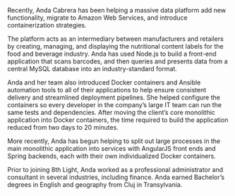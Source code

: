 Recently, Anda Cabrera has been helping a massive data platform add new functionality, migrate to Amazon Web Services, and introduce containerization strategies.

The platform acts as an intermediary between manufacturers and retailers by creating, managing, and displaying the nutritional content labels for the food and beverage industry. Anda has used Node.js to build a front-end application that scans barcodes, and then queries and presents data from a central MySQL database into an industry-standard format.

Anda and her team also introduced Docker containers and Ansible automation tools to all of their applications to help ensure consistent delivery and streamlined deployment pipelines. She helped configure the containers so every developer in the company’s large IT team can run the same tests and dependencies. After moving the client’s core monolithic application into Docker containers, the time required to build the application reduced from two days to 20 minutes.

More recently, Anda has begun helping to split out large processes in the main monolithic application into services with AngularJS front ends and Spring backends, each with their own individualized Docker containers. 

Prior to joining 8th Light, Anda worked as a professional administrator and consultant in several industries, including finance. Anda earned Bachelor’s degrees in English and geography from Cluj in Transylvania.



